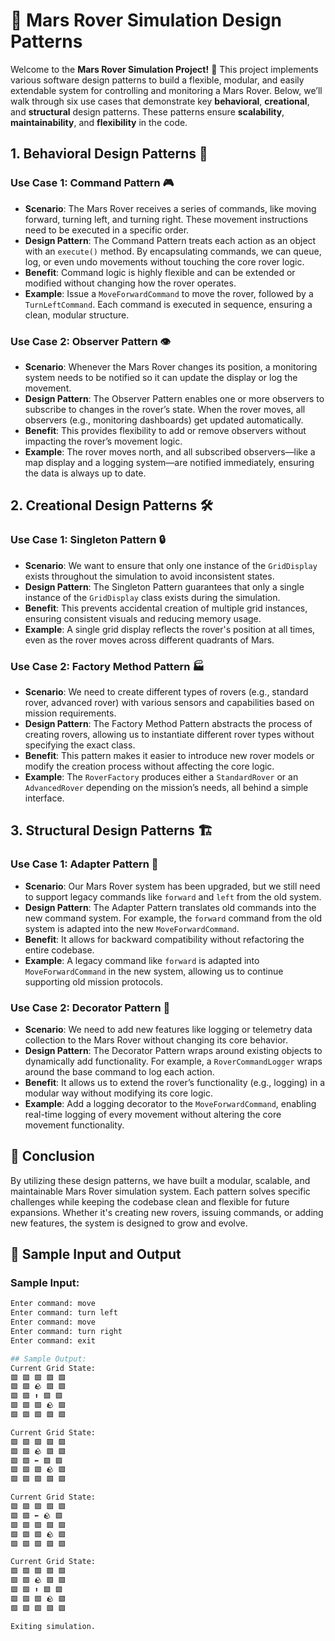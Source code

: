 # 🚀 Mars Rover Simulation Design Patterns

Welcome to the **Mars Rover Simulation Project!** 🌌 This project implements various software design patterns to build a flexible, modular, and easily extendable system for controlling and monitoring a Mars Rover. Below, we’ll walk through six use cases that demonstrate key **behavioral**, **creational**, and **structural** design patterns. These patterns ensure **scalability**, **maintainability**, and **flexibility** in the code.

## 1. Behavioral Design Patterns 🧠

### Use Case 1: Command Pattern 🎮
- **Scenario**: The Mars Rover receives a series of commands, like moving forward, turning left, and turning right. These movement instructions need to be executed in a specific order.
- **Design Pattern**: The Command Pattern treats each action as an object with an `execute()` method. By encapsulating commands, we can queue, log, or even undo movements without touching the core rover logic.
- **Benefit**: Command logic is highly flexible and can be extended or modified without changing how the rover operates.
- **Example**: Issue a `MoveForwardCommand` to move the rover, followed by a `TurnLeftCommand`. Each command is executed in sequence, ensuring a clean, modular structure.

### Use Case 2: Observer Pattern 👁️
- **Scenario**: Whenever the Mars Rover changes its position, a monitoring system needs to be notified so it can update the display or log the movement.
- **Design Pattern**: The Observer Pattern enables one or more observers to subscribe to changes in the rover’s state. When the rover moves, all observers (e.g., monitoring dashboards) get updated automatically.
- **Benefit**: This provides flexibility to add or remove observers without impacting the rover’s movement logic.
- **Example**: The rover moves north, and all subscribed observers—like a map display and a logging system—are notified immediately, ensuring the data is always up to date.

## 2. Creational Design Patterns 🛠️

### Use Case 1: Singleton Pattern 🔒
- **Scenario**: We want to ensure that only one instance of the `GridDisplay` exists throughout the simulation to avoid inconsistent states.
- **Design Pattern**: The Singleton Pattern guarantees that only a single instance of the `GridDisplay` class exists during the simulation.
- **Benefit**: This prevents accidental creation of multiple grid instances, ensuring consistent visuals and reducing memory usage.
- **Example**: A single grid display reflects the rover's position at all times, even as the rover moves across different quadrants of Mars.

### Use Case 2: Factory Method Pattern 🏭
- **Scenario**: We need to create different types of rovers (e.g., standard rover, advanced rover) with various sensors and capabilities based on mission requirements.
- **Design Pattern**: The Factory Method Pattern abstracts the process of creating rovers, allowing us to instantiate different rover types without specifying the exact class.
- **Benefit**: This pattern makes it easier to introduce new rover models or modify the creation process without affecting the core logic.
- **Example**: The `RoverFactory` produces either a `StandardRover` or an `AdvancedRover` depending on the mission’s needs, all behind a simple interface.

## 3. Structural Design Patterns 🏗️

### Use Case 1: Adapter Pattern 🔌
- **Scenario**: Our Mars Rover system has been upgraded, but we still need to support legacy commands like `forward` and `left` from the old system.
- **Design Pattern**: The Adapter Pattern translates old commands into the new command system. For example, the `forward` command from the old system is adapted into the new `MoveForwardCommand`.
- **Benefit**: It allows for backward compatibility without refactoring the entire codebase.
- **Example**: A legacy command like `forward` is adapted into `MoveForwardCommand` in the new system, allowing us to continue supporting old mission protocols.

### Use Case 2: Decorator Pattern 🎨
- **Scenario**: We need to add new features like logging or telemetry data collection to the Mars Rover without changing its core behavior.
- **Design Pattern**: The Decorator Pattern wraps around existing objects to dynamically add functionality. For example, a `RoverCommandLogger` wraps around the base command to log each action.
- **Benefit**: It allows us to extend the rover’s functionality (e.g., logging) in a modular way without modifying its core logic.
- **Example**: Add a logging decorator to the `MoveForwardCommand`, enabling real-time logging of every movement without altering the core movement functionality.

## 🚀 Conclusion
By utilizing these design patterns, we have built a modular, scalable, and maintainable Mars Rover simulation system. Each pattern solves specific challenges while keeping the codebase clean and flexible for future expansions. Whether it's creating new rovers, issuing commands, or adding new features, the system is designed to grow and evolve.

## 📝 Sample Input and Output

### Sample Input:
```bash
Enter command: move
Enter command: turn left
Enter command: move
Enter command: turn right
Enter command: exit

## Sample Output:
Current Grid State:
🟩 🟩 🟩 🟩 🟩 
🟩 🟩 🪨 🟩 🟩 
🟩 🟩 ⬆️ 🟩 🟩 
🟩 🟩 🟩 🪨 🟩 
🟩 🟩 🟩 🟩 🟩 

Current Grid State:
🟩 🟩 🟩 🟩 🟩 
🟩 🟩 🪨 🟩 🟩 
🟩 🟩 ⬅️ 🟩 🟩 
🟩 🟩 🟩 🪨 🟩 
🟩 🟩 🟩 🟩 🟩 

Current Grid State:
🟩 🟩 🟩 🟩 🟩 
🟩 🟩 ⬅️ 🪨 🟩 
🟩 🟩 🟩 🟩 🟩 
🟩 🟩 🟩 🪨 🟩 
🟩 🟩 🟩 🟩 🟩 

Current Grid State:
🟩 🟩 🟩 🟩 🟩 
🟩 🟩 🪨 🟩 🟩 
🟩 🟩 ⬆️ 🟩 🟩 
🟩 🟩 🟩 🪨 🟩 
🟩 🟩 🟩 🟩 🟩 

Exiting simulation.

